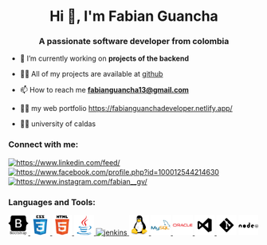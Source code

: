 <h1 align="center">Hi 👋, I'm Fabian Guancha</h1>
<h3 align="center">A passionate software developer from colombia</h3>

- 🔭 I’m currently working on **projects of the backend**

- 👨‍💻 All of my projects are available at [github](https://github.com/THE-FABI7)

- 📫 How to reach me **fabianguancha13@gmail.com**

- 👨‍💻 my web portfolio https://fabianguanchadeveloper.netlify.app/

- 👨‍💻 university of caldas

<h3 align="left">Connect with me:</h3>
<p align="left">
<a href="www.linkedin.com/in/
fabian-alberto-guancha-a33a74204" target="blank"><img align="center" src="https://raw.githubusercontent.com/rahuldkjain/github-profile-readme-generator/master/src/images/icons/Social/linked-in-alt.svg" alt="https://www.linkedin.com/feed/" height="30" width="40" /></a>
<a href="https://fb.com/https://www.facebook.com/profile.php?id=100012544214630" target="blank"><img align="center" src="https://raw.githubusercontent.com/rahuldkjain/github-profile-readme-generator/master/src/images/icons/Social/facebook.svg" alt="https://www.facebook.com/profile.php?id=100012544214630" height="30" width="40" /></a>
<a href="https://instagram.com/https://www.instagram.com/fabian__gv/" target="blank"><img align="center" src="https://raw.githubusercontent.com/rahuldkjain/github-profile-readme-generator/master/src/images/icons/Social/instagram.svg" alt="https://www.instagram.com/fabian__gv/" height="30" width="40" /></a>
</p>

<h3 align="left">Languages and Tools:</h3>
<p align="left"> <a href="https://getbootstrap.com" target="_blank" rel="noreferrer"> <img src="https://raw.githubusercontent.com/devicons/devicon/master/icons/bootstrap/bootstrap-plain-wordmark.svg" alt="bootstrap" width="40" height="40"/> </a> <a href="https://www.w3schools.com/css/" target="_blank" rel="noreferrer"> <img src="https://raw.githubusercontent.com/devicons/devicon/master/icons/css3/css3-original-wordmark.svg" alt="css3" width="40" height="40"/> </a> <a href="https://www.w3.org/html/" target="_blank" rel="noreferrer"> <img src="https://raw.githubusercontent.com/devicons/devicon/master/icons/html5/html5-original-wordmark.svg" alt="html5" width="40" height="40"/> </a> <a href="https://www.java.com" target="_blank" rel="noreferrer"> <img src="https://raw.githubusercontent.com/devicons/devicon/master/icons/java/java-original.svg" alt="java" width="40" height="40"/> </a> <a href="https://www.jenkins.io" target="_blank" rel="noreferrer"> <img src="https://www.vectorlogo.zone/logos/jenkins/jenkins-icon.svg" alt="jenkins" width="40" height="40"/> </a> <a href="https://www.linux.org/" target="_blank" rel="noreferrer"> <img src="https://raw.githubusercontent.com/devicons/devicon/master/icons/linux/linux-original.svg" alt="linux" width="40" height="40"/> </a> <a href="https://www.mysql.com/" target="_blank" rel="noreferrer"> <img src="https://raw.githubusercontent.com/devicons/devicon/master/icons/mysql/mysql-original-wordmark.svg" alt="mysql" width="40" height="40"/> </a> <a href="https://www.oracle.com/" target="_blank" rel="noreferrer"> <img src="https://raw.githubusercontent.com/devicons/devicon/master/icons/oracle/oracle-original.svg" alt="oracle" width="40" height="40"/>  </a> 
<a  href = "https://code.visualstudio.com/" target="_blank" rel="noreferrer">
<img src = "https://github.com/vorillaz/devicons/blob/master/!SVG/visualstudio.svg" alt = "visual studio code" width = "40"  height = "40" />  
</a><a href = " https://git-scm.com/">   <img src= "https://github.com/vorillaz/devicons/blob/master/!SVG/git.svg" alt = "git" width = "40"  height = "40" ></a>
<a href = "https://nodejs.org/es">  <img src = "https://github.com/vorillaz/devicons/blob/master/!SVG/nodejs.svg" alt = "git" width = "40"  height = "40"></a>
</p>


